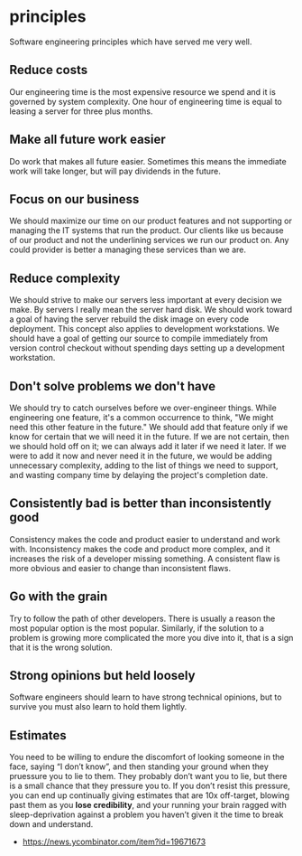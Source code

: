 # principles
Software engineering principles which have served me very well.

## Reduce costs
Our engineering time is the most expensive resource we spend and it is governed by system complexity. One hour of engineering time is equal to leasing a server for three plus months.

## Make all future work easier
Do work that makes all future easier. Sometimes this means the immediate work will take longer, but will pay dividends in the future. 

## Focus on our business
We should maximize our time on our product features and not supporting or managing the IT systems that run the product. Our clients like us because of our product and not the underlining services we run our product on. Any could provider is better a managing these services than we are.

## Reduce complexity
We should strive to make our servers less important at every decision we make. By servers I really mean the server hard disk. We should work toward a goal of having the server rebuild the disk image on every code deployment. This concept also applies to development workstations. We should have a goal of getting our source to compile immediately from version control checkout without spending days setting up a development workstation.

## Don't solve problems we don't have
We should try to catch ourselves before we over-engineer things. While engineering one feature, it's a common occurrence to think, "We might need this other feature in the future." We should add that feature only if we know for certain that we will need it in the future. If we are not certain, then we should hold off on it; we can always add it later if we need it later. If we were to add it now and never need it in the future, we would be adding unnecessary complexity, adding to the list of things we need to support, and wasting company time by delaying the project's completion date.

## Consistently bad is better than inconsistently good
Consistency makes the code and product easier to understand and work with. Inconsistency makes the code and product more complex, and it increases the risk of a developer missing something. A consistent flaw is more obvious and easier to change than inconsistent flaws.

## Go with the grain
Try to follow the path of other developers. There is usually a reason the most popular option is the most popular. Similarly, if the solution to a problem is growing more complicated the more you dive into it, that is a sign that it is the wrong solution.

## Strong opinions but held loosely
Software engineers should learn to have strong technical opinions, but to survive you must also learn to hold them lightly.

## Estimates
You need to be willing to endure the discomfort of looking someone in the face, saying “I don’t know”, and then standing your ground when they pruessure you to lie to them. They probably don’t want you to lie, but there is a small chance that they pressure you to. If you don’t resist this pressure, you can end up continually giving estimates that are 10x off-target, blowing past them as you **lose credibility**, and your running your brain ragged with sleep-deprivation against a problem you haven’t given it the time to break down and understand. 
- https://news.ycombinator.com/item?id=19671673

